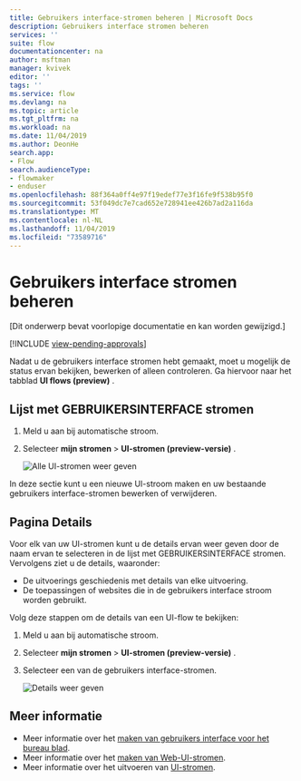 ```yaml
---
title: Gebruikers interface-stromen beheren | Microsoft Docs
description: Gebruikers interface stromen beheren
services: ''
suite: flow
documentationcenter: na
author: msftman
manager: kvivek
editor: ''
tags: ''
ms.service: flow
ms.devlang: na
ms.topic: article
ms.tgt_pltfrm: na
ms.workload: na
ms.date: 11/04/2019
ms.author: DeonHe
search.app:
- Flow
search.audienceType:
- flowmaker
- enduser
ms.openlocfilehash: 88f364a0ff4e97f19edef77e3f16fe9f538b95f0
ms.sourcegitcommit: 53f049dc7e7cad652e728941ee426b7ad2a116da
ms.translationtype: MT
ms.contentlocale: nl-NL
ms.lasthandoff: 11/04/2019
ms.locfileid: "73589716"
---
```

# <a name="manage-ui-flows"></a>Gebruikers interface stromen beheren

[Dit onderwerp bevat voorlopige documentatie en kan worden gewijzigd.]

[!INCLUDE [view-pending-approvals](../includes/cc-rebrand.md)]

Nadat u de gebruikers interface stromen hebt gemaakt, moet u mogelijk de status ervan bekijken, bewerken of alleen controleren. Ga hiervoor naar het tabblad **UI flows (preview)** .

## <a name="list-of-ui-flows"></a>Lijst met GEBRUIKERSINTERFACE stromen

1. Meld u aan bij automatische stroom.
1. Selecteer **mijn stromen** > **UI-stromen (preview-versie)** .

   ![Alle UI-stromen weer geven](../media/manage-ui-flows/view-all.png "Alle UI-stromen weer geven")

In deze sectie kunt u een nieuwe UI-stroom maken en uw bestaande gebruikers interface-stromen bewerken of verwijderen.

## <a name="details-page"></a>Pagina Details

Voor elk van uw UI-stromen kunt u de details ervan weer geven door de naam ervan te selecteren in de lijst met GEBRUIKERSINTERFACE stromen. Vervolgens ziet u de details, waaronder:

-   De uitvoerings geschiedenis met details van elke uitvoering.
-   De toepassingen of websites die in de gebruikers interface stroom worden gebruikt.

Volg deze stappen om de details van een UI-flow te bekijken:

1. Meld u aan bij automatische stroom.
1. Selecteer **mijn stromen** > **UI-stromen (preview-versie)** .
1. Selecteer een van de gebruikers interface-stromen.

   ![Details weer geven](../media/manage-ui-flows/view-details.png "Details weer geven")

## <a name="learn-more"></a>Meer informatie

- Meer informatie over het [maken van gebruikers interface voor het bureau blad](create-desktop.md).
- Meer informatie over het [maken van Web-UI-stromen](create-web.md).
- Meer informatie over het uitvoeren van [UI-stromen](run-ui-flow.md).
